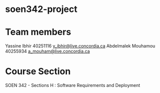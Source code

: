 # soen342-project

# Team members
  
  Yassine Ibhir 40251116  y_ibhir@live.concordia.ca
  Abdelmalek Mouhamou 40255934  a_mouham@live.concordia.ca

# Course Section 
  SOEN 342 - Sections H : Software Requirements and Deployment

